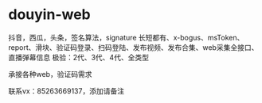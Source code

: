 # douyin-web
抖音，西瓜，头条，签名算法，signature 长短都有、x-bogus、msToken、report、滑块、验证码登录、扫码登陆、发布视频、发布合集、web采集全接口、直播弹幕信息
极验：2代、3代、4代、全类型

承接各种web，验证码需求

联系vx：85263669137，添加请备注
